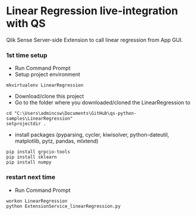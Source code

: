  # Linear Regression live-integration with QS
 
 Qlik Sense Server-side Extension to call linear regression from App GUI.
 
 ### 1st time setup
 * Run Command Prompt
 * Setup project environment 
```
mkvirtualenv LinearRegression
```
 * Download/clone this project 
 * Go to the folder where you downloaded/cloned the LinearRegression to
```
cd "C:\Users\admincsw\Documents\GitHub\qs-python-samples\LinearRegression"
setprojectdir .
```
 * install packages (pyparsing, cycler, kiwisolver, python-dateutil, matplotlib, pytz, pandas, mlxtend)
```
pip install grpcio-tools
pip install sklearn
pip install numpy
``` 
 ### restart next time
 * Run Command Prompt
```
workon LinearRegression
python ExtensionService_linearRegression.py
```  
